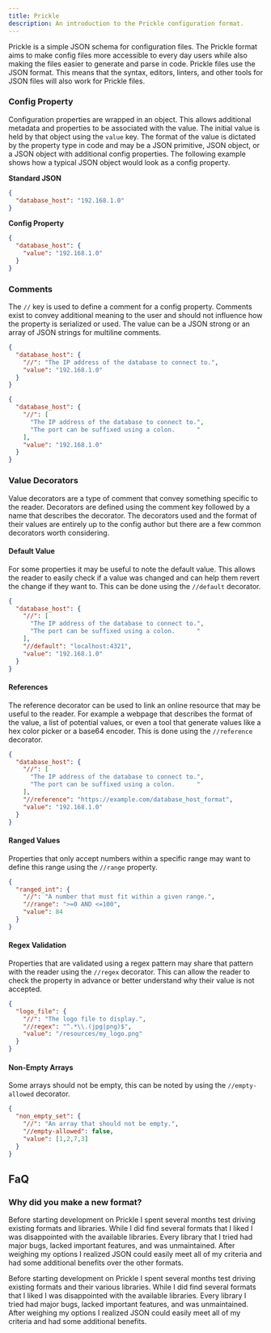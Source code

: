 ```yaml
---
title: Prickle
description: An introduction to the Prickle configuration format.
---
```

Prickle is a simple JSON schema for configuration files. The Prickle format aims to make config files more accessible to 
every day users while also making the files easier to generate and parse in code. Prickle files use the JSON format. 
This means that the syntax, editors, linters, and other tools for JSON files will also work for Prickle files.

### Config Property
Configuration properties are wrapped in an object. This allows additional metadata and properties to be associated with 
the value. The initial value is held by that object using the `value` key. The format of the value is dictated by the 
property type in code and may be a JSON primitive, JSON object, or a JSON object with additional config properties. The 
following example shows how a typical JSON object would look as a config property.

**Standard JSON**
```json title="json_example.json"
{
  "database_host": "192.168.1.0"
}
```

**Config Property**
```json title="prickle_example.json"
{
  "database_host": {
    "value": "192.168.1.0"
  }
}
```

### Comments
The `//` key is used to define a comment for a config property. Comments exist to convey additional meaning to the user 
and should not influence how the property is serialized or used. The value can be a JSON strong or an array of JSON 
strings for multiline comments.

```json {3} title="comment_example.json"
{
  "database_host": {
    "//": "The IP address of the database to connect to.",
    "value": "192.168.1.0"
  }
}
```

```json {3-6} title="multiline_comment_example.json"
{
  "database_host": {
    "//": [
      "The IP address of the database to connect to.",
      "The port can be suffixed using a colon.      "
    ],
    "value": "192.168.1.0"
  }
}
```

### Value Decorators
Value decorators are a type of comment that convey something specific to the reader. Decorators are defined using the 
comment key followed by a name that describes the decorator. The decorators used and the format of their values are 
entirely up to the config author but there are a few common decorators worth considering.

#### Default Value
For some properties it may be useful to note the default value. This allows the reader to easily check if a value was 
changed and can help them revert the change if they want to. This can be done using the `//default` decorator.

```json {7} title="default_example.json"
{
  "database_host": {
    "//": [
      "The IP address of the database to connect to.",
      "The port can be suffixed using a colon.      "
    ],
    "//default": "localhost:4321",
    "value": "192.168.1.0"
  }
}
```

#### References
The reference decorator can be used to link an online resource that may be useful to the reader. For example a webpage 
that describes the format of the value, a list of potential values, or even a tool that generate values like a hex color
picker or a base64 encoder. This is done using the `//reference` decorator.

```json {7} title="reference_example.json"
{
  "database_host": {
    "//": [
      "The IP address of the database to connect to.",
      "The port can be suffixed using a colon.      "
    ],
    "//reference": "https://example.com/database_host_format",
    "value": "192.168.1.0"
  }
}
```

#### Ranged Values
Properties that only accept numbers within a specific range may want to define this range using the `//range` property.

```json {4} title="ranged_number.json"
{
  "ranged_int": {
    "//": "A number that must fit within a given range.",
    "//range": ">=0 AND <=100",
    "value": 84
  }
}
```

#### Regex Validation
Properties that are validated using a regex pattern may share that pattern with the reader using the `//regex` 
decorator. This can allow the reader to check the property in advance or better understand why their value is not 
accepted.

```json {4} title="regex_property.json"
{
  "logo_file": {
    "//": "The logo file to display.",
    "//regex": "^.*\\.(jpg|png)$",
    "value": "/resources/my_logo.png"
  }
}
```

#### Non-Empty Arrays
Some arrays should not be empty, this can be noted by using the `//empty-allowed` decorator.
```json {4} title="non_empty_array.json"
{
  "non_empty_set": {
    "//": "An array that should not be empty.",
    "//empty-allowed": false,
    "value": [1,2,7,3]
  }
}
```

## FaQ

### Why did you make a new format?
Before starting development on Prickle I spent several months test driving existing formats and libraries. While I did 
find several formats that I liked I was disappointed with the available libraries. Every library that I tried had major 
bugs, lacked important features, and was unmaintained. After weighing my options I realized JSON could easily meet all 
of my criteria and had some additional benefits over the other formats. 

Before starting development on Prickle I spent several months test driving existing formats and their various libraries.
While I did find several formats that I liked I was disappointed with the available libraries. Every library I tried had
major bugs, lacked important features, and was unmaintained. After weighing my options I realized JSON could easily meet 
all of my criteria and had some additional benefits. 